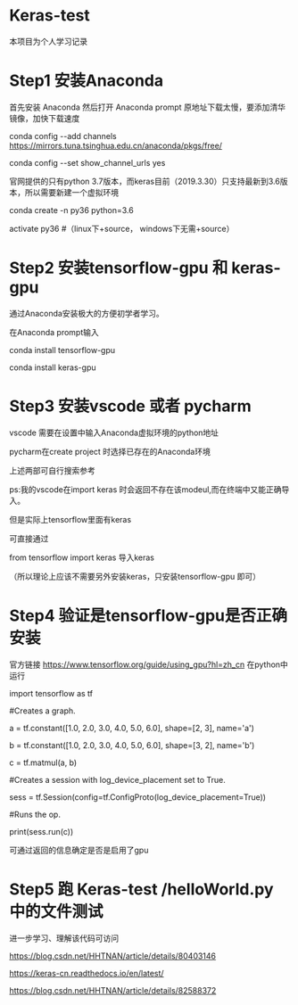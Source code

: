 # Keras-test
本项目为个人学习记录


 # Step1 安装Anaconda
首先安装 Anaconda 然后打开 Anaconda prompt
原地址下载太慢，要添加清华镜像，加快下载速度

 conda config --add channels https://mirrors.tuna.tsinghua.edu.cn/anaconda/pkgs/free/
 
 conda config --set show_channel_urls yes

官网提供的只有python 3.7版本，而keras目前（2019.3.30）只支持最新到3.6版本，所以需要新建一个虚拟环境

conda create -n py36 python=3.6

activate py36 #（linux下+source， windows下无需+source）

# Step2 安装tensorflow-gpu 和 keras-gpu 
通过Anaconda安装极大的方便初学者学习。

在Anaconda prompt输入

conda install tensorflow-gpu

conda install keras-gpu

# Step3 安装vscode 或者 pycharm 

vscode 需要在设置中输入Anaconda虚拟环境的python地址
 
pycharm在create project 时选择已存在的Anaconda环境

上述两部可自行搜索参考

ps:我的vscode在import keras 时会返回不存在该modeul,而在终端中又能正确导入。

但是实际上tensorflow里面有keras  

可直接通过

from tensorflow import keras 导入keras 

（所以理论上应该不需要另外安装keras，只安装tensorflow-gpu 即可）

# Step4  验证是tensorflow-gpu是否正确安装
官方链接 https://www.tensorflow.org/guide/using_gpu?hl=zh_cn
在python中运行

import tensorflow as tf

#Creates a graph.

a = tf.constant([1.0, 2.0, 3.0, 4.0, 5.0, 6.0], shape=[2, 3], name='a')

b = tf.constant([1.0, 2.0, 3.0, 4.0, 5.0, 6.0], shape=[3, 2], name='b')

c = tf.matmul(a, b)

#Creates a session with log_device_placement set to True.

sess = tf.Session(config=tf.ConfigProto(log_device_placement=True))

#Runs the op.

print(sess.run(c))

可通过返回的信息确定是否是启用了gpu

# Step5 跑   Keras-test /helloWorld.py 中的文件测试

进一步学习、理解该代码可访问

https://blog.csdn.net/HHTNAN/article/details/80403146

https://keras-cn.readthedocs.io/en/latest/

https://blog.csdn.net/HHTNAN/article/details/82588372
		
      
      



